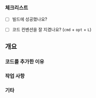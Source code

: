 ### 체크리스트
- [ ] 빌드에 성공했나요?

[comment]: <> (- [ ] 테스트를 모두 통과했나요?)
- [ ] 코드 컨벤션을 잘 지켰나요? (`cmd` + `opt` + `L`)

## 개요

### 코드를 추가한 이유

### 작업 사항

### 기타

